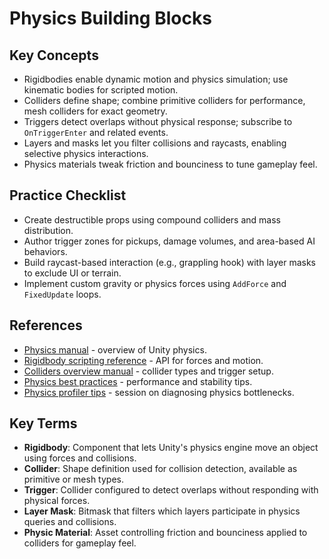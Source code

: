 # Physics Building Blocks

## Key Concepts
- Rigidbodies enable dynamic motion and physics simulation; use kinematic bodies for scripted motion.
- Colliders define shape; combine primitive colliders for performance, mesh colliders for exact geometry.
- Triggers detect overlaps without physical response; subscribe to `OnTriggerEnter` and related events.
- Layers and masks let you filter collisions and raycasts, enabling selective physics interactions.
- Physics materials tweak friction and bounciness to tune gameplay feel.

## Practice Checklist
- Create destructible props using compound colliders and mass distribution.
- Author trigger zones for pickups, damage volumes, and area-based AI behaviors.
- Build raycast-based interaction (e.g., grappling hook) with layer masks to exclude UI or terrain.
- Implement custom gravity or physics forces using `AddForce` and `FixedUpdate` loops.







## References
- [Physics manual](https://docs.unity3d.com/Manual/PhysicsSection.html) - overview of Unity physics.
- [Rigidbody scripting reference](https://docs.unity3d.com/ScriptReference/Rigidbody.html) - API for forces and motion.
- [Colliders overview manual](https://docs.unity3d.com/Manual/CollidersOverview.html) - collider types and trigger setup.
- [Physics best practices](https://docs.unity3d.com/Manual/PhysicsBestPractices.html) - performance and stability tips.
- [Physics profiler tips](https://www.youtube.com/watch?v=Uy0_lvYB2Dg) - session on diagnosing physics bottlenecks.
## Key Terms
- **Rigidbody**: Component that lets Unity's physics engine move an object using forces and collisions.
- **Collider**: Shape definition used for collision detection, available as primitive or mesh types.
- **Trigger**: Collider configured to detect overlaps without responding with physical forces.
- **Layer Mask**: Bitmask that filters which layers participate in physics queries and collisions.
- **Physic Material**: Asset controlling friction and bounciness applied to colliders for gameplay feel.

